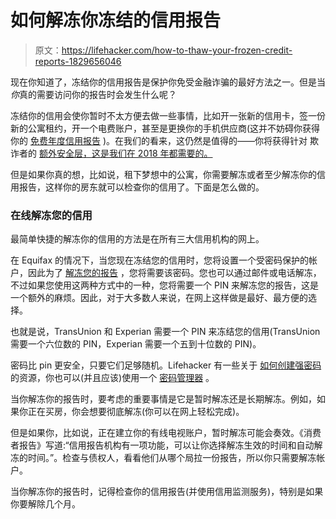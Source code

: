 # 如何解冻你冻结的信用报告

> 原文：<https://lifehacker.com/how-to-thaw-your-frozen-credit-reports-1829656046>

现在你知道了，冻结你的信用报告是保护你免受金融诈骗的最好方法之一。但是当*你*真的需要访问你的报告时会发生什么呢？



冻结你的信用会使你暂时不太方便去做一些事情，比如开一张新的信用卡，签一份新的公寓租约，开一个电费账户，甚至是更换你的手机供应商(这并不妨碍你获得你的 [免费年度信用报告](https://www.consumer.ftc.gov/articles/0497-credit-freeze-faqs) )。在我们的看来，这仍然是值得的——你将获得针对 欺诈者的 [额外安全层，这是我们在 2018 年都需要的。](https://twocents.lifehacker.com/set-up-your-financial-accounts-like-youre-going-to-be-h-1829620384#_ga=2.238046534.772605105.1538589208-594046802.1524762060)

但是如果你真的想，比如说，租下梦想中的公寓，你需要解冻或者至少解冻你的信用报告，这样你的房东就可以检查你的信用了。下面是怎么做的。

### 在线解冻您的信用

最简单快捷的解冻你的信用的方法是在所有三大信用机构的网上。

在 Equifax 的情况下，当您现在冻结您的信用时，您将设置一个受密码保护的帐户，因此为了 [解冻您的报告](https://help.equifax.com/s/article/How-do-I-place-temporarily-lift-or-permanently-remove-a-security-freeze) ，您将需要该密码。您也可以通过邮件或电话解冻，不过如果您使用这两种方式中的一种，您将需要一个 PIN 来解冻您的报告，这是一个额外的麻烦。因此，对于大多数人来说，在网上这样做是最好、最方便的选择。

也就是说，TransUnion 和 Experian 需要一个 PIN 来冻结您的信用(TransUnion 需要一个六位数的 PIN，Experian 需要一个五到十位数的 PIN)。

密码比 pin 更安全，只要它们足够随机。Lifehacker 有一些关于 [如何创建](https://lifehacker.com/how-to-create-a-strong-password-1797681069)[强密码](https://lifehacker.com/how-to-create-secure-passwords-that-arent-impossible-to-1825048324) 的资源，你也可以(并且应该)使用一个 [密码管理器](https://lifehacker.com/what-to-put-in-your-password-manager-1822118327) 。

当你解冻你的报告时，要考虑的重要事情是它是暂时解冻还是长期解冻。例如，如果你正在买房，你会想要彻底解冻(你可以在网上轻松完成)。

但是如果你，比如说，正在建立你的有线电视账户，暂时解冻可能会奏效。《消费者报告》写道:“信用报告机构有一项功能，可以让你选择解冻生效的时间和自动解冻的时间。”。检查与债权人，看看他们从哪个局拉一份报告，所以你只需要解冻帐户。

当你解冻你的报告时，记得检查你的信用报告(并使用信用监测服务)，特别是如果你要解除几个月。